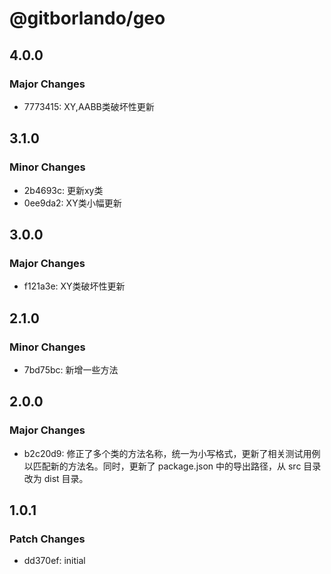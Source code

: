 # @gitborlando/geo

## 4.0.0

### Major Changes

- 7773415: XY,AABB类破坏性更新

## 3.1.0

### Minor Changes

- 2b4693c: 更新xy类
- 0ee9da2: XY类小幅更新

## 3.0.0

### Major Changes

- f121a3e: XY类破坏性更新

## 2.1.0

### Minor Changes

- 7bd75bc: 新增一些方法

## 2.0.0

### Major Changes

- b2c20d9: 修正了多个类的方法名称，统一为小写格式，更新了相关测试用例以匹配新的方法名。同时，更新了 package.json 中的导出路径，从 src 目录改为 dist 目录。

## 1.0.1

### Patch Changes

- dd370ef: initial
